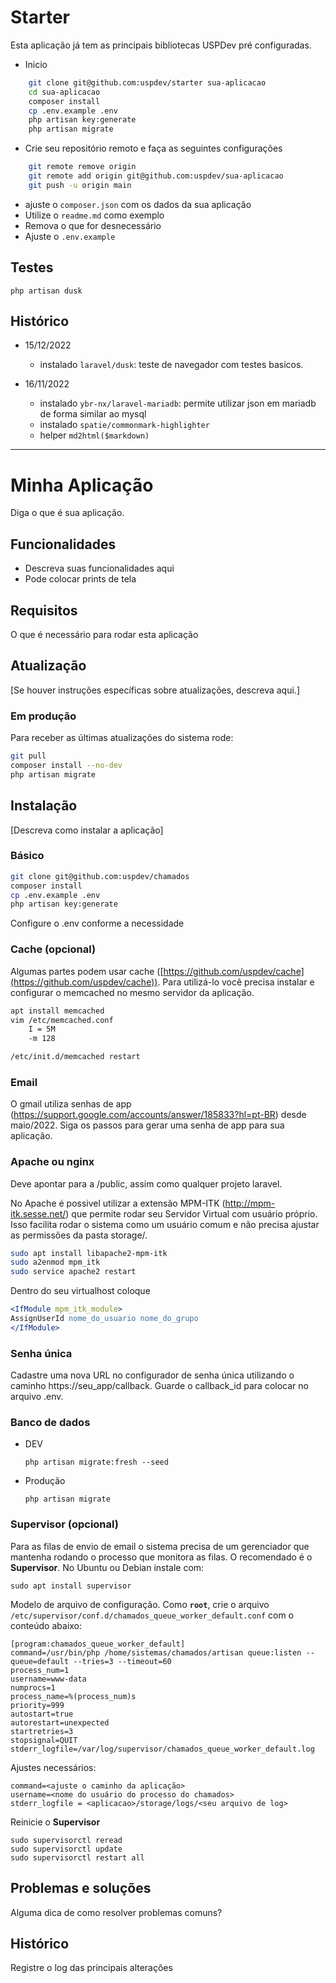 # Starter

Esta aplicação já tem as principais bibliotecas USPDev pré configuradas.

* Inicio
```bash
    git clone git@github.com:uspdev/starter sua-aplicacao
    cd sua-aplicacao
    composer install
    cp .env.example .env
    php artisan key:generate
    php artisan migrate
```
* Crie seu repositório remoto e faça as seguintes configurações
```bash
    git remote remove origin
    git remote add origin git@github.com:uspdev/sua-aplicacao
    git push -u origin main
```
* ajuste o `composer.json` com os dados da sua aplicação
* Utilize o `readme.md` como exemplo
* Remova o que for desnecessário
* Ajuste o `.env.example`

## Testes

    php artisan dusk

## Histórico

* 15/12/2022
    - instalado `laravel/dusk`: teste de navegador com testes basicos.

* 16/11/2022
    - instalado `ybr-nx/laravel-mariadb`: permite utilizar json em mariadb de forma similar ao mysql
    - instalado `spatie/commonmark-highlighter`
    - helper `md2html($markdown)`
---

# Minha Aplicação

Diga o que é sua aplicação.
## Funcionalidades

* Descreva suas funcionalidades aqui
* Pode colocar prints de tela

## Requisitos

O que é necessário para rodar esta aplicação

## Atualização

[Se houver instruções específicas sobre atualizações, descreva aqui.]

### Em produção

Para receber as últimas atualizações do sistema rode:

```sh
git pull
composer install --no-dev
php artisan migrate
```


## Instalação

[Descreva como instalar a aplicação]

### Básico

```sh
git clone git@github.com:uspdev/chamados
composer install
cp .env.example .env
php artisan key:generate
```

Configure o .env conforme a necessidade

### Cache (opcional)

Algumas partes podem usar cache ([https://github.com/uspdev/cache](https://github.com/uspdev/cache)). Para utilizá-lo você precisa instalar e configurar o memcached no mesmo servidor da aplicação.

```bash
apt install memcached
vim /etc/memcached.conf
    I = 5M
    -m 128

/etc/init.d/memcached restart
```

### Email

O gmail utiliza senhas de app (https://support.google.com/accounts/answer/185833?hl=pt-BR) desde maio/2022. Siga os passos para gerar uma senha de app para sua aplicação.

### Apache ou nginx

Deve apontar para a <pasta do projeto>/public, assim como qualquer projeto laravel.

No Apache é possivel utilizar a extensão MPM-ITK (http://mpm-itk.sesse.net/) que permite rodar seu Servidor Virtual com usuário próprio. Isso facilita rodar o sistema como um usuário comum e não precisa ajustar as permissões da pasta storage/.

```bash
sudo apt install libapache2-mpm-itk
sudo a2enmod mpm_itk
sudo service apache2 restart
```

Dentro do seu virtualhost coloque

```apache
<IfModule mpm_itk_module>
AssignUserId nome_do_usuario nome_do_grupo
</IfModule>
```

### Senha única

Cadastre uma nova URL no configurador de senha única utilizando o caminho https://seu_app/callback. Guarde o callback_id para colocar no arquivo .env.

### Banco de dados

* DEV

    `php artisan migrate:fresh --seed`

* Produção

    `php artisan migrate`

### Supervisor (opcional)

Para as filas de envio de email o sistema precisa de um gerenciador que mantenha rodando o processo que monitora as filas. O recomendado é o **Supervisor**. No Ubuntu ou Debian instale com:

    sudo apt install supervisor

Modelo de arquivo de configuração. Como **`root`**, crie o arquivo `/etc/supervisor/conf.d/chamados_queue_worker_default.conf` com o conteúdo abaixo:

    [program:chamados_queue_worker_default]
    command=/usr/bin/php /home/sistemas/chamados/artisan queue:listen --queue=default --tries=3 --timeout=60
    process_num=1
    username=www-data
    numprocs=1
    process_name=%(process_num)s
    priority=999
    autostart=true
    autorestart=unexpected
    startretries=3
    stopsignal=QUIT
    stderr_logfile=/var/log/supervisor/chamados_queue_worker_default.log

Ajustes necessários:

    command=<ajuste o caminho da aplicação>
    username=<nome do usuário do processo do chamados>
    stderr_logfile = <aplicacao>/storage/logs/<seu arquivo de log>

Reinicie o **Supervisor**

    sudo supervisorctl reread
    sudo supervisorctl update
    sudo supervisorctl restart all

## Problemas e soluções

Alguma dica de como resolver problemas comuns?

## Histórico

Registre o log das principais alterações
